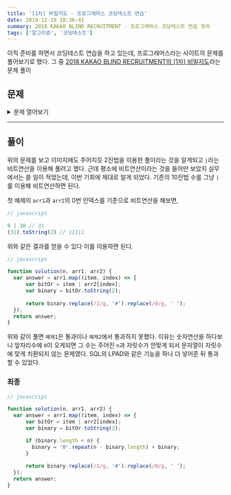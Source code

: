 ```yaml
---
title: '[1차] 비밀지도 - 프로그래머스 코딩테스트 연습'
date: 2019-12-10 18:36:41
summary: 2018 KAKAO BLIND RECRUITMENT - 프로그래머스 코딩테스트 연습 정리
tags: ['알고리즘', '코딩테스트']
---
```


이직 준비를 하면서 코딩테스트 연습을 하고 있는데, 프로그래머스라는 사이트의 문제를 풀어보기로 했다. 그 중 [2018 KAKAO BLIND RECRUITMENT의 [1차] 비밀지도](https://programmers.co.kr/learn/courses/30/lessons/17681)라는 문제 풀이

## 문제

<details>
  <summary>문제 열어보기</summary>

네오는 평소 프로도가 비상금을 숨겨놓는 장소를 알려줄 비밀지도를 손에 넣었다. 그런데 이 비밀지도는 숫자로 암호화되어 있어 위치를 확인하기 위해서는 암호를 해독해야 한다. 다행히 지도 암호를 해독할 방법을 적어놓은 메모도 함께 발견했다.

1. 지도는 한 변의 길이가 n인 정사각형 배열 형태로, 각 칸은 공백(" ) 또는벽(#") 두 종류로 이루어져 있다.
2. 전체 지도는 두 장의 지도를 겹쳐서 얻을 수 있다. 각각 지도 1과 지도 2라고 하자. 지도 1 또는 지도 2 중 어느 하나라도 벽인 부분은 전체 지도에서도 벽이다. 지도 1과 지도 2에서 모두 공백인 부분은 전체 지도에서도 공백이다.
3. 지도 1과 지도 2는 각각 정수 배열로 암호화되어 있다.
4. 암호화된 배열은 지도의 각 가로줄에서 벽 부분을 1, 공백 부분을 0으로 부호화했을 때 얻어지는 이진수에 해당하는 값의 배열이다.

![비밀지도](http://t1.kakaocdn.net/welcome2018/secret8.png)

네오가 프로도의 비상금을 손에 넣을 수 있도록, 비밀지도의 암호를 해독하는 작업을 도와줄 프로그램을 작성하라.

### 입력 형식

입력으로 지도의 한 변 크기 `n` 과 2개의 정수 배열 `arr1`, `arr2`가 들어온다.

* 1 ≦ `n` ≦ 16
* `arr1`, `arr2`는 길이 `n`인 정수 배열로 주어진다.
* 정수 배열의 각 원소 `x`를 이진수로 변환했을 때의 길이는 `n` 이하이다. 즉, 0 ≦ `x` ≦ 2n - 1을 만족한다.

### 출력 형식

원래의 비밀지도를 해독하여 `'#'`, `공백`으로 구성된 문자열 배열로 출력하라.

### 입출력 예제


매개변수 | 값
--- | ---
n | 5
arr1 | [9, 20, 28, 18, 11]
arr2 | [30, 1, 21, 17, 28]
출력 | ["#####","# # #", "### #", "# ##", "#####"]

매개변수 | 값
--- | ---
n | 6
arr1 | [46, 33, 33 ,22, 31, 50]
arr2 | [27 ,56, 19, 14, 14, 10]
출력 | ["######", "### #", "## ##", " #### ", " #####", "### # "]
</details>

------

## 풀이

위의 문제를 보고 이미지에도 주어지듯 2진법을 이용한 풀이라는 것을 알게되고 `|`라는 비트연산을 이용해 풀려고 했다. 근데 평소에 비트연산이라는 것을 들어만 보았지 실무에서는 쓸 일이 적었는데, 이번 기회에 제대로 알게 되었다. 기존의 10진법 수를 그냥 `|`를 이용해 비트연산하면 된다. 

첫 예제의 `arr1`과 `arr2`의 0번 인덱스를 기준으로 비트연산을 해보면,

```javascript
// javascript

9 | 30 // 31
(31).toString(2) // 11111
```

위와 같은 결과를 얻을 수 있다 이를 이용하면 된다.

```javascript
// javascript

function solution(n, arr1, arr2) {
  var answer = arr1.map((item, index) => {
      var bitOr = item | arr2[index];
      var binary = bitOr.toString(2);
      
      return binary.replace(/1/g, '#').replace(/0/g, ' ');
  });
  return answer;
}
```

위와 같이 풀면 `예제1`은 통과이나 `예제2`에서 통과하지 못했다. 이유는 숫자연산을 하다보니 앞자리수에 `0`이 오게되면 그 수는 주어진 `n`과 자릿수가 안맞게 되서 문자열이 자릿수에 맞게 치환되지 않는 문제였다. SQL의 LPAD와 같은 기능을 하나 더 넣어준 뒤 통과할 수 있었다.

### 최종

```javascript
// javascript

function solution(n, arr1, arr2) {
  var answer = arr1.map((item, index) => {
      var bitOr = item | arr2[index];
      var binary = bitOr.toString(2);

      if (binary.length < n) {
        binary = '0'.repeat(n - binary.length) + binary;
      }
      
      return binary.replace(/1/g, '#').replace(/0/g, ' ');
  });
  return answer;
}
```
